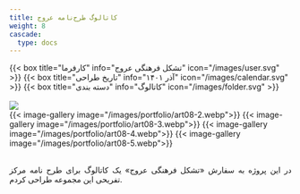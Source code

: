 ```yaml
---
title: کاتالوگ طرح‌نامه عروج
weight: 8
cascade:
  type: docs
---
```


<!-- لینک به Fancybox -->
<link rel="stylesheet" href="https://cdn.jsdelivr.net/npm/@fancyapps/ui@4/dist/fancybox.css" />
<script src="https://cdn.jsdelivr.net/npm/@fancyapps/ui@4/dist/fancybox.umd.js"></script>


<!-- جزئیات -->
<div class="detail">
{{< box title="کارفرما" info="تشکل فرهنگی عروج" icon="/images/user.svg" >}}
{{< box title="تاریخ طراحی" info="آذر ۱۴۰۱" icon="/images/calendar.svg" >}}
{{< box title="دسته بندی" info="کاتالوگ" icon="/images/folder.svg" >}}
</div>

<br/>

<!-- تصاویر -->
<div class="main-image">
  <a href="/images/portfolio/art08-1.webp" data-fancybox="gallery">
    <img src="/images/portfolio/art08-1.webp"/>
  </a>
</div>

<div class="thumbnail-gallery">
  {{< image-gallery image="/images/portfolio/art08-2.webp">}}
  {{< image-gallery image="/images/portfolio/art08-3.webp">}}
  {{< image-gallery image="/images/portfolio/art08-4.webp">}}
  {{< image-gallery image="/images/portfolio/art08-5.webp">}}
</div>

<br/>


<!-- توضیحات -->
<p style="text-align: justify;">
در این پروژه به سفارش «تشکل فرهنگی عروج» یک کاتالوگ برای طرح نامه مرکز تفریحی این مجموعه طراحی کردم.
</p>